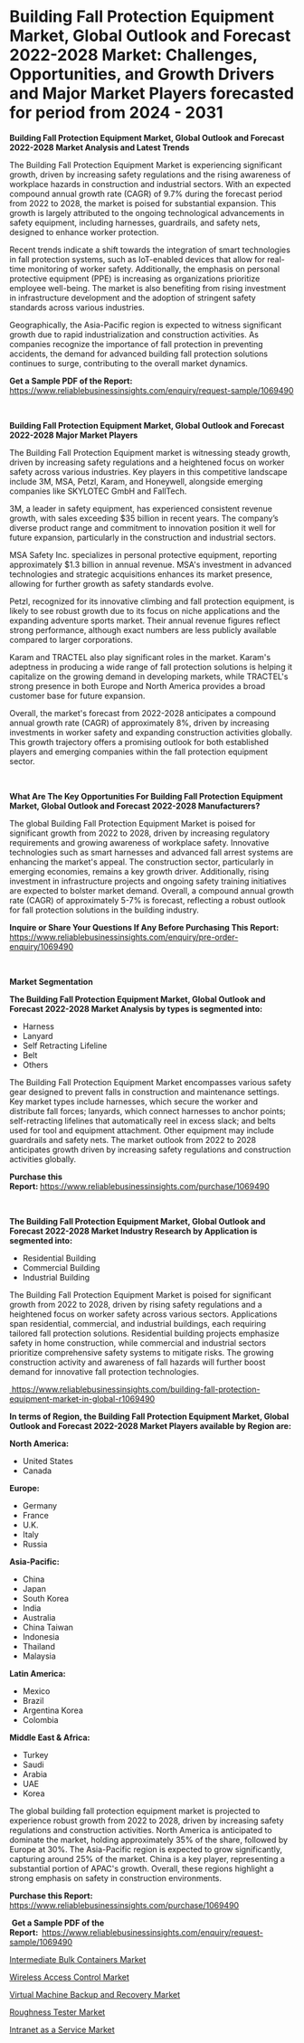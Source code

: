 <p><h1>Building Fall Protection Equipment Market, Global Outlook and Forecast 2022-2028 Market: Challenges, Opportunities, and Growth Drivers and Major Market Players forecasted for period from 2024 - 2031</h1></p><p><strong>Building Fall Protection Equipment Market, Global Outlook and Forecast 2022-2028 Market Analysis and Latest Trends</strong></p>
<p><p>The Building Fall Protection Equipment Market is experiencing significant growth, driven by increasing safety regulations and the rising awareness of workplace hazards in construction and industrial sectors. With an expected compound annual growth rate (CAGR) of 9.7% during the forecast period from 2022 to 2028, the market is poised for substantial expansion. This growth is largely attributed to the ongoing technological advancements in safety equipment, including harnesses, guardrails, and safety nets, designed to enhance worker protection.</p><p>Recent trends indicate a shift towards the integration of smart technologies in fall protection systems, such as IoT-enabled devices that allow for real-time monitoring of worker safety. Additionally, the emphasis on personal protective equipment (PPE) is increasing as organizations prioritize employee well-being. The market is also benefiting from rising investment in infrastructure development and the adoption of stringent safety standards across various industries.</p><p>Geographically, the Asia-Pacific region is expected to witness significant growth due to rapid industrialization and construction activities. As companies recognize the importance of fall protection in preventing accidents, the demand for advanced building fall protection solutions continues to surge, contributing to the overall market dynamics.</p></p>
<p><strong>Get a Sample PDF of the Report:&nbsp;</strong> <a href="https://www.reliablebusinessinsights.com/enquiry/request-sample/1069490?utm_campaign=39&utm_medium=2&utm_source=Github&utm_content=ia&utm_term=17112024&utm_id=building-fall-protection-equipment-market-global-outlook-and-forecast-2022-2028">https://www.reliablebusinessinsights.com/enquiry/request-sample/1069490</a></p>
<p>&nbsp;</p>
<p><strong>Building Fall Protection Equipment Market, Global Outlook and Forecast 2022-2028 Major Market Players</strong></p>
<p><p>The Building Fall Protection Equipment market is witnessing steady growth, driven by increasing safety regulations and a heightened focus on worker safety across various industries. Key players in this competitive landscape include 3M, MSA, Petzl, Karam, and Honeywell, alongside emerging companies like SKYLOTEC GmbH and FallTech.</p><p>3M, a leader in safety equipment, has experienced consistent revenue growth, with sales exceeding $35 billion in recent years. The company’s diverse product range and commitment to innovation position it well for future expansion, particularly in the construction and industrial sectors.</p><p>MSA Safety Inc. specializes in personal protective equipment, reporting approximately $1.3 billion in annual revenue. MSA's investment in advanced technologies and strategic acquisitions enhances its market presence, allowing for further growth as safety standards evolve.</p><p>Petzl, recognized for its innovative climbing and fall protection equipment, is likely to see robust growth due to its focus on niche applications and the expanding adventure sports market. Their annual revenue figures reflect strong performance, although exact numbers are less publicly available compared to larger corporations.</p><p>Karam and TRACTEL also play significant roles in the market. Karam's adeptness in producing a wide range of fall protection solutions is helping it capitalize on the growing demand in developing markets, while TRACTEL's strong presence in both Europe and North America provides a broad customer base for future expansion.</p><p>Overall, the market's forecast from 2022-2028 anticipates a compound annual growth rate (CAGR) of approximately 8%, driven by increasing investments in worker safety and expanding construction activities globally. This growth trajectory offers a promising outlook for both established players and emerging companies within the fall protection equipment sector.</p></p>
<p>&nbsp;</p>
<p><strong>What Are The Key Opportunities For Building Fall Protection Equipment Market, Global Outlook and Forecast 2022-2028 Manufacturers?</strong></p>
<p><p>The global Building Fall Protection Equipment Market is poised for significant growth from 2022 to 2028, driven by increasing regulatory requirements and growing awareness of workplace safety. Innovative technologies such as smart harnesses and advanced fall arrest systems are enhancing the market's appeal. The construction sector, particularly in emerging economies, remains a key growth driver. Additionally, rising investment in infrastructure projects and ongoing safety training initiatives are expected to bolster market demand. Overall, a compound annual growth rate (CAGR) of approximately 5-7% is forecast, reflecting a robust outlook for fall protection solutions in the building industry.</p></p>
<p><strong>Inquire or Share Your Questions If Any Before Purchasing This Report:</strong> <a href="https://www.reliablebusinessinsights.com/enquiry/pre-order-enquiry/1069490?utm_campaign=39&utm_medium=2&utm_source=Github&utm_content=ia&utm_term=17112024&utm_id=building-fall-protection-equipment-market-global-outlook-and-forecast-2022-2028">https://www.reliablebusinessinsights.com/enquiry/pre-order-enquiry/1069490</a></p>
<p>&nbsp;</p>
<p><strong>Market Segmentation</strong></p>
<p><strong>The Building Fall Protection Equipment Market, Global Outlook and Forecast 2022-2028 Market Analysis by types is segmented into:</strong></p>
<p><ul><li>Harness</li><li>Lanyard</li><li>Self Retracting Lifeline</li><li>Belt</li><li>Others</li></ul></p>
<p><p>The Building Fall Protection Equipment Market encompasses various safety gear designed to prevent falls in construction and maintenance settings. Key market types include harnesses, which secure the worker and distribute fall forces; lanyards, which connect harnesses to anchor points; self-retracting lifelines that automatically reel in excess slack; and belts used for tool and equipment attachment. Other equipment may include guardrails and safety nets. The market outlook from 2022 to 2028 anticipates growth driven by increasing safety regulations and construction activities globally.</p></p>
<p><strong>Purchase this Report:&nbsp;</strong><a href="https://www.reliablebusinessinsights.com/purchase/1069490?utm_campaign=39&utm_medium=2&utm_source=Github&utm_content=ia&utm_term=17112024&utm_id=building-fall-protection-equipment-market-global-outlook-and-forecast-2022-2028">https://www.reliablebusinessinsights.com/purchase/1069490</a></p>
<p>&nbsp;</p>
<p><strong>The Building Fall Protection Equipment Market, Global Outlook and Forecast 2022-2028 Market Industry Research by Application is segmented into:</strong></p>
<p><ul><li>Residential Building</li><li>Commercial Building</li><li>Industrial Building</li></ul></p>
<p><p>The Building Fall Protection Equipment Market is poised for significant growth from 2022 to 2028, driven by rising safety regulations and a heightened focus on worker safety across various sectors. Applications span residential, commercial, and industrial buildings, each requiring tailored fall protection solutions. Residential building projects emphasize safety in home construction, while commercial and industrial sectors prioritize comprehensive safety systems to mitigate risks. The growing construction activity and awareness of fall hazards will further boost demand for innovative fall protection technologies.</p></p>
<p><a href="https://www.reliablebusinessinsights.com/building-fall-protection-equipment-market-in-global-r1069490?utm_campaign=39&utm_medium=2&utm_source=Github&utm_content=ia&utm_term=17112024&utm_id=building-fall-protection-equipment-market-global-outlook-and-forecast-2022-2028">&nbsp;https://www.reliablebusinessinsights.com/building-fall-protection-equipment-market-in-global-r1069490</a></p>
<p><strong>In terms of Region, the Building Fall Protection Equipment Market, Global Outlook and Forecast 2022-2028 Market Players available by Region are:</strong></p>
<p>
    <p> <strong> North America: </strong>
        <ul>
            <li>United States</li>
            <li>Canada</li>
        </ul>
        </p> 
    <p> <strong> Europe: </strong>
        <ul>
            <li>Germany</li>
            <li>France</li>
            <li>U.K.</li>
            <li>Italy</li>
            <li>Russia</li>
        </ul>
        </p> 
    <p> <strong> Asia-Pacific: </strong>
        <ul>
            <li>China</li>
            <li>Japan</li>
            <li>South Korea</li>
            <li>India</li>
            <li>Australia</li>
            <li>China Taiwan</li>
            <li>Indonesia</li>
            <li>Thailand</li>
            <li>Malaysia</li>
        </ul>
        </p> 
    <p> <strong> Latin America: </strong>
        <ul>
            <li>Mexico</li>
            <li>Brazil</li>
            <li>Argentina Korea</li>
            <li>Colombia</li>
        </ul>
        </p> 
    <p> <strong> Middle East & Africa: </strong>
        <ul>
            <li>Turkey</li>
            <li>Saudi</li>
            <li>Arabia</li>
            <li>UAE</li>
            <li>Korea</li>
        </ul>
    </p>
    </p>
<p><p>The global building fall protection equipment market is projected to experience robust growth from 2022 to 2028, driven by increasing safety regulations and construction activities. North America is anticipated to dominate the market, holding approximately 35% of the share, followed by Europe at 30%. The Asia-Pacific region is expected to grow significantly, capturing around 25% of the market. China is a key player, representing a substantial portion of APAC's growth. Overall, these regions highlight a strong emphasis on safety in construction environments.</p></p>
<p><strong>Purchase this Report: </strong><a href="https://www.reliablebusinessinsights.com/purchase/1069490?utm_campaign=39&utm_medium=2&utm_source=Github&utm_content=ia&utm_term=17112024&utm_id=building-fall-protection-equipment-market-global-outlook-and-forecast-2022-2028">https://www.reliablebusinessinsights.com/purchase/1069490</a></p>
<p>&nbsp;<strong>Get a Sample PDF of the Report:&nbsp;&nbsp;</strong><a href="https://www.reliablebusinessinsights.com/enquiry/request-sample/1069490?utm_campaign=39&utm_medium=2&utm_source=Github&utm_content=ia&utm_term=17112024&utm_id=building-fall-protection-equipment-market-global-outlook-and-forecast-2022-2028">https://www.reliablebusinessinsights.com/enquiry/request-sample/1069490</a></p>
<p><strong></strong></p>
<p><p><a href="https://www.linkedin.com/pulse/intermediate-bulk-containers-market-overview-global-trends-u6fve?utm_campaign=39&utm_medium=2&utm_source=Github&utm_content=ia&utm_term=17112024&utm_id=building-fall-protection-equipment-market-global-outlook-and-forecast-2022-2028">Intermediate Bulk Containers Market</a></p><p><a href="https://www.linkedin.com/pulse/global-wireless-access-control-market-forecast-2024-2031-fodhf?utm_campaign=39&utm_medium=2&utm_source=Github&utm_content=ia&utm_term=17112024&utm_id=building-fall-protection-equipment-market-global-outlook-and-forecast-2022-2028">Wireless Access Control Market</a></p><p><a href="https://issuu.com/reportprime-2/docs/virtual-machine-backup-and-recovery_d52dd53e626868?utm_campaign=39&utm_medium=2&utm_source=Github&utm_content=ia&utm_term=17112024&utm_id=building-fall-protection-equipment-market-global-outlook-and-forecast-2022-2028">Virtual Machine Backup and Recovery Market</a></p><p><a href="https://www.linkedin.com/pulse/roughness-tester-market-size-growth-trends-statistics-akfce?utm_campaign=39&utm_medium=2&utm_source=Github&utm_content=ia&utm_term=17112024&utm_id=building-fall-protection-equipment-market-global-outlook-and-forecast-2022-2028">Roughness Tester Market</a></p><p><a href="https://issuu.com/reportprime-2/docs/intranet-as-a-service-market-size-2_01f6b5443cd355?utm_campaign=39&utm_medium=2&utm_source=Github&utm_content=ia&utm_term=17112024&utm_id=building-fall-protection-equipment-market-global-outlook-and-forecast-2022-2028">Intranet as a Service Market</a></p></p>
